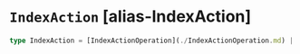 # `IndexAction` [alias-IndexAction]
```typescript
type IndexAction = [IndexActionOperation](./IndexActionOperation.md) | [[IndexActionOperation](./IndexActionOperation.md), unknown];
```

